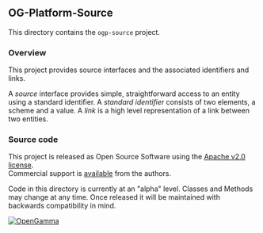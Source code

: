 OG-Platform-Source
------------------
This directory contains the `ogp-source` project.

### Overview

This project provides source interfaces and the associated identifiers and links.

A *source* interface provides simple, straightforward access to an entity using a standard identifier.
A *standard identifier* consists of two elements, a scheme and a value.
A *link* is a high level representation of a link between two entities.


### Source code

This project is released as Open Source Software using the
[Apache v2.0 license](http://www.apache.org/licenses/LICENSE-2.0.html).  
Commercial support is [available](http://www.opengamma.com/) from the authors.

Code in this directory is currently at an "alpha" level.
Classes and Methods may change at any time.
Once released it will be maintained with backwards compatibility in mind.

[![OpenGamma](http://developers.opengamma.com/res/display/default/chrome/masthead_logo.png "OpenGamma")](http://developers.opengamma.com)
